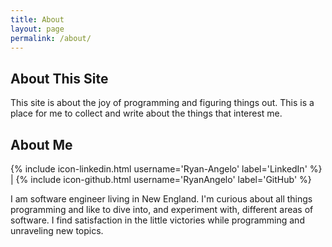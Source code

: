 ```yaml
---
title: About
layout: page
permalink: /about/
---
```

## About This Site

This site is about the joy of programming and figuring things out.
This is a place for me to collect and write about the things that interest me.

## About Me

{% include icon-linkedin.html username='Ryan-Angelo' label='LinkedIn' %}  |  {% include icon-github.html username='RyanAngelo' label='GitHub' %}

I am software engineer living in New England. I'm curious about all things programming and like to dive into, and experiment with, different areas of software. I find satisfaction in the little victories while programming and unraveling new topics.
